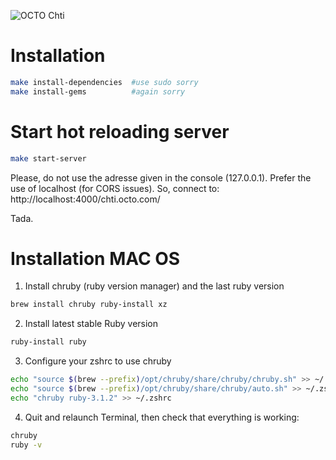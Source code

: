 ![OCTO Chti](brand.png)

# Installation

```bash
make install-dependencies  #use sudo sorry
make install-gems          #again sorry
```

# Start hot reloading server

```bash
make start-server
```

Please, do not use the adresse given in the console (127.0.0.1). Prefer the use of localhost (for CORS issues). So,
connect to: http://localhost:4000/chti.octo.com/

Tada.

# Installation MAC OS

1. Install chruby (ruby version manager) and the last ruby version
```bash
brew install chruby ruby-install xz
```

2. Install latest stable Ruby version
```bash
ruby-install ruby
```

3. Configure your zshrc to use chruby
```bash
echo "source $(brew --prefix)/opt/chruby/share/chruby/chruby.sh" >> ~/.zshrc
echo "source $(brew --prefix)/opt/chruby/share/chruby/auto.sh" >> ~/.zshrc
echo "chruby ruby-3.1.2" >> ~/.zshrc
```

4. Quit and relaunch Terminal, then check that everything is working:
```bash
chruby
ruby -v
```
